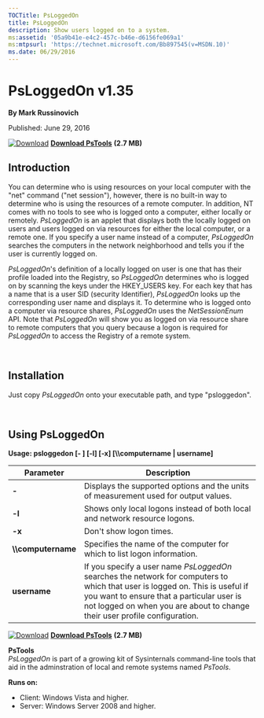 ```yaml
--- 
TOCTitle: PsLoggedOn
title: PsLoggedOn
description: Show users logged on to a system.
ms:assetid: '05a9b41e-e4c2-457c-b46e-d6156fe069a1'
ms:mtpsurl: 'https://technet.microsoft.com/Bb897545(v=MSDN.10)'
ms.date: 06/29/2016
---
```


PsLoggedOn v1.35
================

**By Mark Russinovich**

Published: June 29, 2016

[![Download](/media/landing/sysinternals/download_sm.png)](https://download.sysinternals.com/files/PSTools.zip) [**Download PsTools**](https://download.sysinternals.com/files/PSTools.zip) **(2.7 MB)**


## Introduction

You can determine who is using resources on your local computer with the
"net" command ("net session"), however, there is no built-in way to
determine who is using the resources of a remote computer. In addition,
NT comes with no tools to see who is logged onto a computer, either
locally or remotely. *PsLoggedOn* is an applet that displays both the
locally logged on users and users logged on via resources for either the
local computer, or a remote one. If you specify a user name instead of a
computer, *PsLoggedOn* searches the computers in the network
neighborhood and tells you if the user is currently logged on.

*PsLoggedOn*'s definition of a locally logged on user is one that has
their profile loaded into the Registry, so *PsLoggedOn* determines who
is logged on by scanning the keys under the HKEY\_USERS key. For each
key that has a name that is a user SID (security Identifier),
*PsLoggedOn* looks up the corresponding user name and displays it. To
determine who is logged onto a computer via resource shares,
*PsLoggedOn* uses the *NetSessionEnum* API. Note that *PsLoggedOn* will
show you as logged on via resource share to remote computers that you
query because a logon is required for *PsLoggedOn* to access the
Registry of a remote system.  

 

## Installation

Just copy *PsLoggedOn* onto your executable path, and type
"psloggedon".  

 

## Using PsLoggedOn

**Usage: psloggedon \[- \] \[-l\] \[-x\] \[\\\\computername |
username\]**
 
|Parameter  |Description  |
|---------|---------|
|  **-**                 | Displays the supported options and the units of measurement used for output values.|
|  **-l**                | Shows only local logons instead of both local and network resource logons.|
|  **-x**                | Don't show logon times.|
|  **\\\\computername**  | Specifies the name of the computer for which to list logon information.|
|  **username**          | If you specify a user name *PsLoggedOn* searches the network for computers to which that user is logged on. This is useful if you want to ensure that a particular user is not logged on when you are about to change their user profile configuration.|

[![Download](/media/landing/sysinternals/download_sm.png)](https://download.sysinternals.com/files/PSTools.zip) [**Download PsTools**](https://download.sysinternals.com/files/PSTools.zip) **(2.7 MB)**

**PsTools**  
*PsLoggedOn* is part of a growing kit of Sysinternals command-line tools
that aid in the adminstration of local and remote systems named
*PsTools*.

**Runs on:**

-   Client: Windows Vista and higher.
-   Server: Windows Server 2008 and higher.



